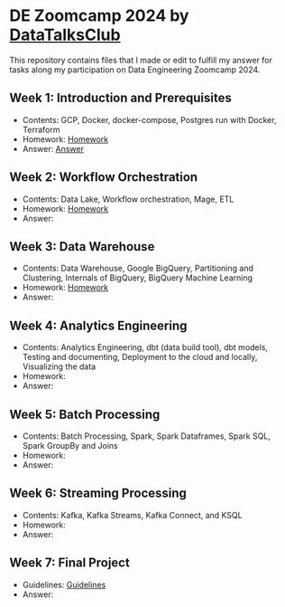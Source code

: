 # DE Zoomcamp 2024 by [DataTalksClub](https://github.com/DataTalksClub/data-engineering-zoomcamp/)
This repository contains files that I made or edit to fulfill my answer for tasks along my participation on Data Engineering Zoomcamp 2024.

## Week 1: Introduction and Prerequisites
- Contents: GCP, Docker, docker-compose, Postgres run with Docker, Terraform
- Homework: [Homework](https://github.com/alfianhid/de-zoomcamp-2024/blob/master/week-1/homework/homework.md)
- Answer: [Answer](https://github.com/alfianhid/de-zoomcamp-2024/blob/master/week-1/homework/answer.md)

## Week 2: Workflow Orchestration
- Contents: Data Lake, Workflow orchestration, Mage, ETL
- Homework: [Homework](https://github.com/DataTalksClub/data-engineering-zoomcamp/blob/main/cohorts/2024/02-workflow-orchestration/homework.md)
- Answer: 

## Week 3: Data Warehouse
- Contents: Data Warehouse, Google BigQuery, Partitioning and Clustering, Internals of BigQuery, BigQuery Machine Learning
- Homework: [Homework](https://github.com/DataTalksClub/data-engineering-zoomcamp/blob/main/cohorts/2024/03-data-warehouse/homework.md)
- Answer: 

## Week 4: Analytics Engineering
- Contents: Analytics Engineering, dbt (data build tool), dbt models, Testing and documenting, Deployment to the cloud and locally, Visualizing the data
- Homework: 
- Answer: 

## Week 5: Batch Processing
- Contents: Batch Processing, Spark, Spark Dataframes, Spark SQL, Spark GroupBy and Joins
- Homework: 
- Answer: 

## Week 6: Streaming Processing
- Contents: Kafka, Kafka Streams, Kafka Connect, and KSQL
- Homework: 
- Answer: 

## Week 7: Final Project
- Guidelines: [Guidelines](https://github.com/DataTalksClub/data-engineering-zoomcamp/blob/main/cohorts/2024/project.md)
- Answer: 